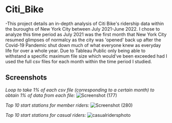 # Citi_Bike
-This project details an in-depth analysis of Citi Bike's ridership data within the buroughs of New York City between July 2021-June 2022. I chose to analyze this time period as July 2021 was the first month that New York City resumed glimpses of normalcy as the city was 'opened' back up after the Covid-19 Pandemic shut down much of what everyone knew as everyday life for over a whole year. Due to Tableau Public only being able to withstand a specific maximum file size which would've been exceeded had I used the full csv files for each month within the time period I studied.


## Screenshots 

*Loop to take 1% of each csv file (corresponding to a certain month) to obtain 1% of data from each file:*
![Screenshot (177)](https://user-images.githubusercontent.com/101612220/193104091-0f84fc95-3831-4a79-ae07-a4e6dfb98f1e.png)


*Top 10 start stations for member riders:*
![Screenshot (280)](https://github.com/dczornyj/NYC-Citi-Bike-Post-Coronavirus-Rider-Study/assets/101612220/9fad6143-6c89-4c84-98af-7c9e06a345aa)

*Top 10 start stations for casual riders:*
![casualridersphoto](https://github.com/dczornyj/NYC-Citi-Bike-Post-Coronavirus-Rider-Study/assets/101612220/345f6f67-9b15-4635-929f-586a653a2ef6)


